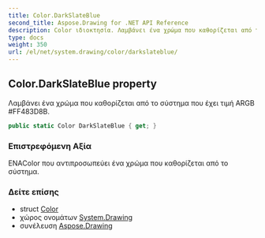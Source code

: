 ```yaml
---
title: Color.DarkSlateBlue
second_title: Aspose.Drawing for .NET API Reference
description: Color ιδιοκτησία. Λαμβάνει ένα χρώμα που καθορίζεται από το σύστημα που έχει τιμή ARGB FF483D8B.
type: docs
weight: 350
url: /el/net/system.drawing/color/darkslateblue/
---
```

## Color.DarkSlateBlue property

Λαμβάνει ένα χρώμα που καθορίζεται από το σύστημα που έχει τιμή ARGB #FF483D8B.

```csharp
public static Color DarkSlateBlue { get; }
```

### Επιστρεφόμενη Αξία

ΕΝΑColor που αντιπροσωπεύει ένα χρώμα που καθορίζεται από το σύστημα.

### Δείτε επίσης

* struct [Color](../)
* χώρος ονομάτων [System.Drawing](../../color/)
* συνέλευση [Aspose.Drawing](../../../)


